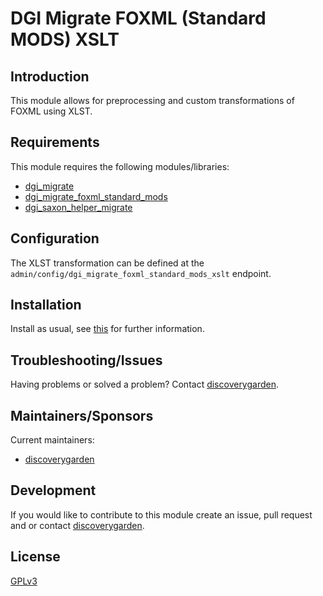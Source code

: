 # DGI Migrate FOXML (Standard MODS) XSLT

## Introduction

This module allows for preprocessing and custom transformations of FOXML using XLST.

## Requirements

This module requires the following modules/libraries:

* [dgi_migrate](https://www.drupal.org/discoverygarden/dgi_migrate)
* [dgi_migrate_foxml_standard_mods](https://github.com/discoverygarden/dgi_migrate/tree/2.x/modules/dgi_migrate_foxml_standard_mods)
* [dgi_saxon_helper_migrate](https://github.com/discoverygarden/dgi_saxon_helper/tree/8.x/modules/migrate)

## Configuration

The XLST transformation can be defined at the `admin/config/dgi_migrate_foxml_standard_mods_xslt` endpoint.

## Installation

Install as usual, see
[this](https://www.drupal.org/docs/extending-drupal/installing-modules) for
further information.

## Troubleshooting/Issues

Having problems or solved a problem? Contact
[discoverygarden](http://support.discoverygarden.ca).

## Maintainers/Sponsors

Current maintainers:

* [discoverygarden](http://www.discoverygarden.ca)

## Development

If you would like to contribute to this module create an issue, pull request
and or contact
[discoverygarden](http://support.discoverygarden.ca).

## License

[GPLv3](http://www.gnu.org/licenses/gpl-3.0.txt)
